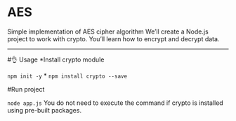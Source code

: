 # AES
Simple implementation of AES cipher algorithm
We’ll create a Node.js project to work with crypto. You’ll learn how to encrypt and decrypt data.

---
#👌 Usage
*Install crypto module

`npm init -y`
*
`npm install crypto --save`

#Run project

`node app.js`
You do not need to execute the command if crypto is installed using pre-built packages.
